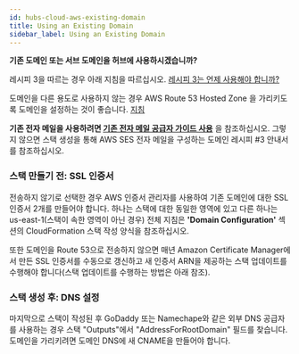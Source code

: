```yaml
---
id: hubs-cloud-aws-existing-domain
title: Using an Existing Domain
sidebar_label: Using an Existing Domain
---
```


**기존 도메인 또는 서브 도메인을 허브에 사용하시겠습니까?**

레시피 3을 따르는 경우 아래 지침을 따르십시오. [레시피 3는 언제 사용해야 합니까?](./hubs-cloud-aws-domain-recipes-ko.md#when-should-i-use-recipe-3)

도메인을 다른 용도로 사용하지 않는 경우 AWS Route 53 Hosted Zone 을 가리키도록 도메인을 설정하는 것이 좋습니다.
[지침](./hubs-cloud-aws-domain-recipes-ko.md#setup-external-domains-to-use-route-53-as-the-hostingdns-provider)


**기존 전자 메일을 사용하려면 [기존 전자 메일 공급자 가이드 사용](./hubs-cloud-aws-existing-email-provider-ko.md)** 을 참조하십시오.
그렇지 않으면 스택 생성을 통해 AWS SES 전자 메일을 구성하는 도메인 레시피 #3 안내서를 참조하십시오.

### 스택 만들기 전: SSL 인증서

전송하지 않기로 선택한 경우 AWS 인증서 관리자를 사용하여 기존 도메인에 대한 SSL 인증서 2개를 만들어야 합니다.
하나는 스택에 대한 동일한 영역에 있고 다른 하나는 us-east-1(스택이 속한 영역이 아닌 경우) 전체 지침은 **'Domain Configuration'** 섹션의 CloudFormation 스택 작성 양식을 참조하십시오.

또한 도메인을 Route 53으로 전송하지 않으면 매년 Amazon Certificate Manager에서 만든 SSL 인증서를 수동으로 갱신하고 새 인증서 ARN을 제공하는 스택 업데이트를 수행해야 합니다(스택 업데이트를 수행하는 방법은 아래 참조).

### 스택 생성 후: DNS 설정

마지막으로 스택이 작성된 후 GoDaddy 또는 Namechape와 같은 외부 DNS 공급자를 사용하는 경우 스택 "Outputs"에서 "AddressForRootDomain" 필드를 찾습니다.
도메인을 가리키려면 도메인 DNS에 새 CNAME을 만들어야 합니다.
